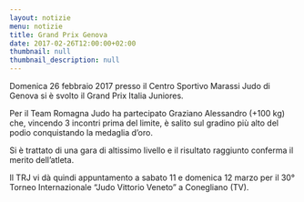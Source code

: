 ```yaml
---
layout: notizie
menu: notizie
title: Grand Prix Genova
date: 2017-02-26T12:00:00+02:00
thumbnail: null
thumbnail_description: null
---
```

Domenica 26 febbraio 2017 presso il Centro Sportivo Marassi Judo di Genova si è svolto il Grand Prix Italia Juniores.

Per il Team Romagna Judo ha partecipato Graziano Alessandro (+100 kg) che, vincendo 3 incontri prima del limite, è salito sul gradino più alto del podio conquistando la medaglia d’oro.

Si è trattato di una gara di altissimo livello e il risultato raggiunto conferma il merito dell’atleta.

Il TRJ vi dà quindi appuntamento a sabato 11 e domenica 12 marzo per il 30° Torneo Internazionale “Judo Vittorio Veneto” a Conegliano (TV).


